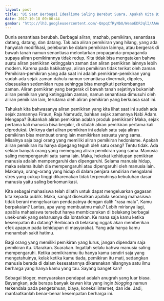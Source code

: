 ```yaml
---
layout: post
title: "Di Saat Berbagai Idealisme Saling Berebut Suara, Apakah Kita Diam Saja?"
date: 2017-10-18 09:06:44
gambar: "http://lh3.googleusercontent.com/-QmpqCfRyNbU/WeaoEDRJqlI/AAAAAAAACe8/D9RUFQgFxKAtsqlu9TCTgo5Jb7yWVqUpgCLcBGAs/h120/ideology.jpg"
---
```


Dunia senantiasa berubah. Berbagai aliran, mazhab, pemikiran, senantiasa datang, datang, dan datang. Tak ada aliran pemikiran yang hilang, yang ada hanyalah modifikasi, peleburan ke dalam pemikiran lainnya, atau bergerak di bawah tanah namun senantiasa melontarkan propaganda-propaganda supaya aliran pemikirannya tidak redup. Kita tidak bisa mengatakan bahwa suatu aliran pemikiran ketinggalan zaman dan aliran pemikiran lainnya lebih modern. Karena pada hakikatnya, aliran pemikiran tidak terikat oleh zaman. Pemikiran-pemikiran yang ada saat ini adalah pemikiran-pemikiran yang sudah ada sejak zaman dahulu namun senantiasa divermak, dipoles, disesuaikan sedemikian rupa sehingga bisa mengikuti perkembangan zaman. Aliran pemikiran yang bergerak di bawah tanah sejatinya bukanlah aliran pemikiran yang ketinggalan zaman, namun senantiasa dimusuhi oleh aliran pemikiran lain, terutama oleh aliran pemikiran yang berkuasa saat ini.

Tahukah kita bahwasanya aliran pemikiran yang kita lihat saat ini sudah ada sejak zamannya Firaun, Raja Namrudz, bahkan sejak zamannya Nabi Adam. Mengapa? Bukankah aliran pemikiran adalah produk pemikiran? Maka, sejak pertama kali manusia bisa berpikir, di situlah aliran pemikiran pertama kali diproduksi. Uniknya dari aliran pemikiran ini adalah satu saja aliran pemikiran bisa membuat orang lain memikirkan sesuatu yang sama. Misalnya saja bagi orang yang memiliki aliran pemikiran hedonisme. Apakah aliran pemikiran itu hanya dipegang teguh oleh satu orang? Tentu tidak. Ada sekian banyak orang yang memegang aliran pemikiran yang sama. Manusia saling mempengaruhi satu sama lain. Maka, hekekat kehidupan pemikiran manusia adalah mempengaruhi dan dipengaruhi. Selama manusia hidup, maka selama itulah dia mempengaruhi atau dipengaruhi oleh manusia lain. Makanya, orang-orang yang hidup di dalam penjara sendirian mengalami stres yang cukup tinggi dikarenakan tidak terpenuhinya kebutuhan dasar manusia yaitu saling berkomunikasi.

Kita sebagai mahasiswa telah dilatih untuk dapat mengeluarkan gagasan kita kepada publik. Maka, sangat disesalkan apabila seorang mahasiswa tidak berani mengeluarkan pendapatnya dengan dalih "rasa malu". Kamu berpakaian? Lantas, apa yang membuatmu malu? Lebih mirisnya lagi, apabila mahasiswa tersebut hanya membicarakan di belakang berbagai unek-unek yang seharusnya dia lontarkan. Ke mana saja kamu ketika kesempatan itu datang? Berbicara di belakang nggak akan memberikan efek apapun pada kehidupan di masyarakat. Yang ada hanya kamu menambah sakit hatimu.

Bagi orang yang memiliki pemikiran yang lurus, jangan dipendam saja pemikiran itu. Utarakan. Suarakan. Ingatlah selalu bahwa manusia saling mempengaruhi. Ketika pemikiranmu itu hanya kamu sendiri saja yang mengetahuinya, kelak ketika kamu tiada, pemikiran itu mati, sedangkan manusia berada di dalam kesesatannya dikarenakan hilangnya satu ilmu berharga yang hanya kamu yang tau. Sayang banget kan?

Sebagai bloger, menyuarakan pendapat adalah anugrah yang luar biasa. Bayangkan, ada berapa banyak kawan kita yang ingin _blogging_ namun terkendala pada pengetahuan, biaya, koneksi internet, dan ide. Jadi, manfaatkanlah benar-benar kesempatan berharga ini.